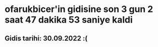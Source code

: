 # ofarukbicer'in gidisine son 3 gun 2 saat 47 dakika 53 saniye kaldi

## Gidis tarihi: 30.09.2022 :(